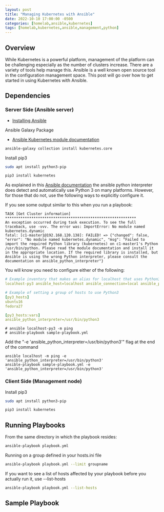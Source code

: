 ```yaml
---
layout: post
title: "Managing Kubernetes with Ansible"
date: 2022-10-10 17:00:00 -0500
categories: [homelab,ansible,kubernetes]
tags: [homelab,kubernetes,ansible,management,python]
---
```

## Overview

While Kubernetes is a powerful platform, management of the platform can be challenging especially as the number of clusters increase. There are a variety of tools help manage this. Ansible is a well known open source tool in the configuration management space. This post will go over how to get started in using Kubernetes with Ansible.

## Dependencies

### Server Side (Ansible server)

* [Installing Ansible](https://docs.ansible.com/ansible/latest/installation_guide/intro_installation.html#installing-ansible-on-ubuntu)

Ansible Galaxy Package

* [Ansible Kubernetes module documentation](https://docs.ansible.com/ansible/latest/collections/kubernetes/core/index.html#plugins-in-kubernetes-core)

```bash
ansible-galaxy collection install kubernetes.core
```

Install pip3

```bash
sudo apt install python3-pip
```

```bash
pip3 install kubernetes
```

As explained in this [Ansible documentation](https://docs.ansible.com/ansible/latest/reference_appendices/python_3_support.html#using-python-3-on-the-managed-machines-with-commands-and-playbooks) the ansible python interpreter does detect and automatically use Python 3 on many platforms. However, for those that do not, use the following ways to explicitly configure it.

If you see some output similar to this when you run a playbook:

```console
TASK [Get Cluster information] ************************************************************
An exception occurred during task execution. To see the full traceback, use -vvv. The error was: ImportError: No module named kubernetes.dynamic
fatal: [c1-master1@192.168.120.138]: FAILED! => {"changed": false, "error": "No module named kubernetes.dynamic", "msg": "Failed to import the required Python library (kubernetes) on c1-master1's Python /usr/bin/python. Please read the module documentation and install it in the appropriate location. If the required library is installed, but Ansible is using the wrong Python interpreter, please consult the documentation on ansible_python_interpreter"} 
```

 You will know you need to configure either of the following:

```yaml
# Example inventory that makes an alias for localhost that uses Python3
localhost-py3 ansible_host=localhost ansible_connection=local ansible_python_interpreter=/usr/bin/python3

# Example of setting a group of hosts to use Python3
[py3_hosts]
ubuntu16
fedora27

[py3_hosts:vars]
ansible_python_interpreter=/usr/bin/python3
```

```console
# ansible localhost-py3 -m ping
# ansible-playbook sample-playbook.yml
```

Add the "-e 'ansible_python_interpreter=/usr/bin/python3'" flag at the end of the command

```console
ansible localhost -m ping -e 'ansible_python_interpreter=/usr/bin/python3'
ansible-playbook sample-playbook.yml -e 'ansible_python_interpreter=/usr/bin/python3'
```

### Client Side (Management node)

Install pip3

```bash
sudo apt install python3-pip
```

```bash
pip3 install kubernetes
```

## Running Playbooks

From the same directory in which the playbook resides:

```bash
ansible-playbook playbook.yml
```

Running on a group defined in your hosts.ini file

```bash
ansible-playbook playbook.yml --limit groupname
```

If you want to see a list of hosts affected by your playbook before you actually run it, use --list-hosts

```bash
ansible-playbook playbook.yml --list-hosts
```

## Sample Playbook

```yaml

```
